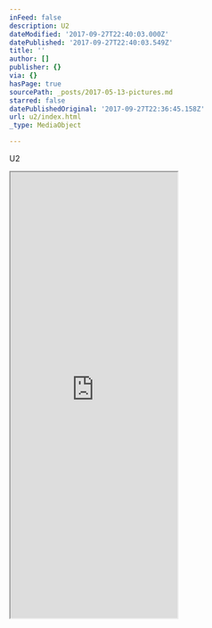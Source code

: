 ```yaml
---
inFeed: false
description: U2
dateModified: '2017-09-27T22:40:03.000Z'
datePublished: '2017-09-27T22:40:03.549Z'
title: ''
author: []
publisher: {}
via: {}
hasPage: true
sourcePath: _posts/2017-05-13-pictures.md
starred: false
datePublishedOriginal: '2017-09-27T22:36:45.158Z'
url: u2/index.html
_type: MediaObject

---
```

U2

<iframe src="https://the-grid.github.io/ed-userhtml/?g=eJwljUsKwjAQQK8S5gAdFRdGmm4FV4InyGdqBhJTkgnB21t0-RbvvZnXajOpwUGigaM-HUBF4lcUA_q8Q6veQBTZ2hVxjDF9SpfuaPIlI2VHAR_u9uS7ZisXUL-eKzVQNbD7NqUy1p5S85Xovcz4Xy5f3top5g" height="800" style=""></iframe>